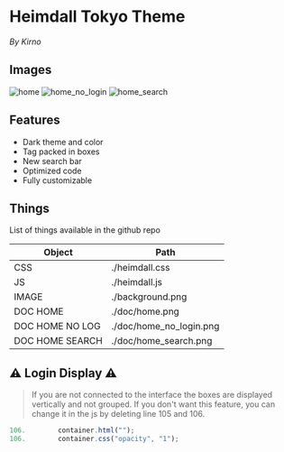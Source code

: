 # Heimdall Tokyo Theme
*By Kirno*

## Images

![home](https://github.com/KirnoNTX/heimdall_tokyo_theme/doc/home.png)
![home_no_login](https://github.com/KirnoNTX/heimdall_tokyo_theme/doc/home_no_login.png)
![home_search](https://github.com/KirnoNTX/heimdall_tokyo_theme/doc/home_search.png)

## Features

- Dark theme and color
- Tag packed in boxes
- New search bar
- Optimized code
- Fully customizable

## Things

List of things available in the github repo

| Object | Path |
| ------ | ------ |
| CSS | ./heimdall.css |
| JS | ./heimdall.js |
| IMAGE | ./background.png |
| DOC HOME | ./doc/home.png |
| DOC HOME NO LOG | ./doc/home_no_login.png |
| DOC HOME SEARCH | ./doc/home_search.png |

## ⚠️ Login Display ⚠️
> If you are not connected to the interface the boxes are displayed vertically and not grouped.
> If you don't want this feature, you can change it in the js by deleting line 105 and 106.

```js
106.        container.html("");
106.        container.css("opacity", "1");
```